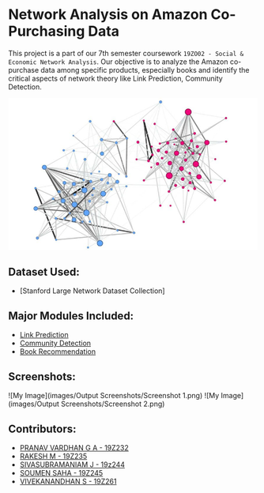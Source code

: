 
# Network Analysis on Amazon Co-Purchasing Data

This project is a part of our 7th semester coursework `19ZO02 - Social & Economic Network Analysis`. Our objective is to analyze the Amazon co-purchase data among specific products, especially books and identify the critical aspects of network theory like Link Prediction, Community Detection.

![My Image](images/Amazon-book-co-purchasing-graph.png)

## Dataset Used:
- [Stanford Large Network Dataset Collection]

## Major Modules Included:
- [Link Prediction](https://github.com/soumen7saha/Network-Analysis-on-Amazon-CoPurchasing-Data/tree/main/Link%20Prediction)
- [Community Detection](https://github.com/soumen7saha/Network-Analysis-on-Amazon-CoPurchasing-Data/tree/main/Community%20Detection)
- [Book Recommendation](https://github.com/soumen7saha/Network-Analysis-on-Amazon-CoPurchasing-Data/tree/main/Book%20Recommendation)

## Screenshots:
![My Image](images/Output Screenshots/Screenshot 1.png)
![My Image](images/Output Screenshots/Screenshot 2.png)

## Contributors:
- [PRANAV VARDHAN G A - 19Z232](https://github.com/pranav112001)
- [RAKESH M - 19Z235](https://github.com/rakeshmmr) 
- [SIVASUBRAMANIAM J - 19z244](https://github.com/Sivasubramaniam28)
- [SOUMEN SAHA - 19Z245](https://www.github.com/soumen7saha)
- [VIVEKANANDHAN S - 19Z261](https://github.com/Vivekanandhan-Sankar)
